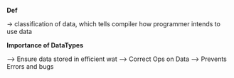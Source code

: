 **Def**

-> classification of data, which tells compiler how programmer intends to use data 

**Importance of DataTypes**

--> Ensure data stored in efficient wat 
--> Correct Ops on Data
--> Prevents Errors and bugs
